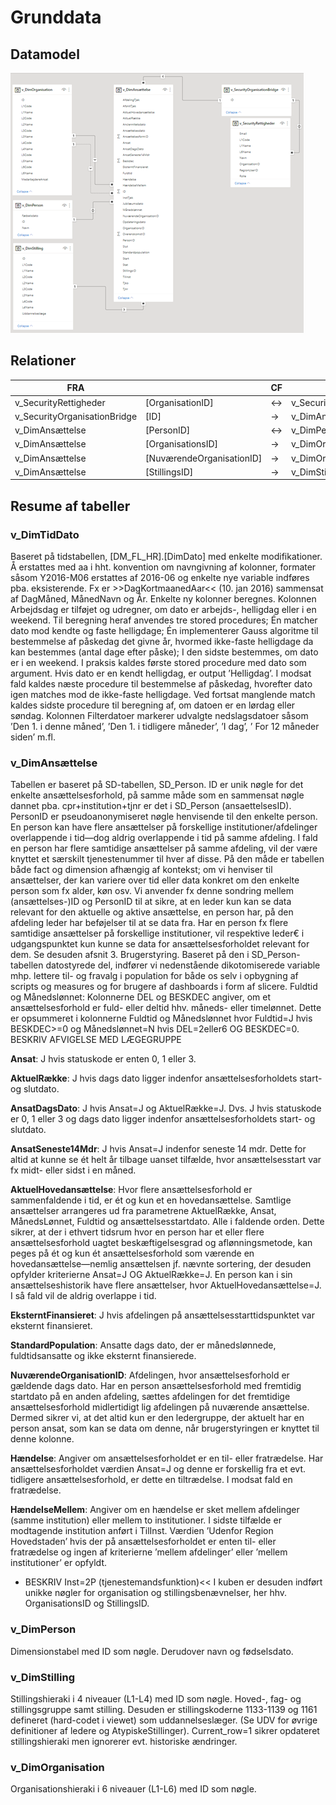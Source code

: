 # Grunddata

## Datamodel
![Power BI-model, grunddata](https://raw.githubusercontent.com/DataOgDigitalisering/dokumentation/master/Images/cube_model_basis.png)

## Relationer

|     FRA                             |                                  |      CF      |     TIL                             |                                  |     KARDINALITET    |     AKTIV    |
|-------------------------------------|----------------------------------|--------------|-------------------------------------|----------------------------------|---------------------|--------------|
|     v_SecurityRettigheder           |     [OrganisationID]             |     ↔        |     v_SecurityOrganisationBridge    |     [ID]                         |     *:1             |     J        |
|     v_SecurityOrganisationBridge    |     [ID]                         |     →        |     v_DimAnsættelse                 |     [NuværendeOrganisationID]    |     1:*             |     J        |
|     v_DimAnsættelse                 |     [PersonID]                   |     ↔        |     v_DimPerson                     |     [ID]                         |     *:1             |     J        |
|     v_DimAnsættelse                 |     [OrganisationsID]            |     →        |     v_DimOrganisation               |     [ID]                         |     *:1             |     J        |
|     v_DimAnsættelse                 |     [NuværendeOrganisationID]    |     →        |     v_DimOrganisation               |     [ID]                         |     *:1             |     N        |
|     v_DimAnsættelse                 |     [StillingsID]                |     →        |     v_DimStilling                   |     [ID]                         |     *:1             |     J        |



## Resume af tabeller

### v_DimTidDato
Baseret på tidstabellen, [DM_FL_HR].[DimDato] med enkelte modifikationer. Å erstattes med aa i hht. konvention om navngivning af kolonner, formater såsom Y2016-M06 erstattes af 2016-06 og enkelte nye variable indføres pba. eksisterende. Fx er >>DagKortmaanedAar<< (10. jan 2016) sammensat af DagMåned, MånedNavn og År. 
Enkelte ny kolonner beregnes. Kolonnen Arbejdsdag er tilføjet og udregner, om dato er arbejds-, helligdag eller i en weekend. Til beregning heraf anvendes tre stored procedures; Én matcher dato mod kendte og faste helligdage; Én implementerer Gauss algoritme til bestemmelse af påskedag det givne år, hvormed ikke-faste helligdage da kan bestemmes (antal dage efter påske); I den sidste bestemmes, om dato er i en weekend. I praksis kaldes første stored procedure med dato som argument. Hvis dato er en kendt helligdag, er output ’Helligdag’. I modsat fald kaldes næste procedure til bestemmelse af påskedag, hvorefter dato igen matches mod de ikke-faste helligdage. Ved fortsat manglende match kaldes sidste procedure til beregning af, om datoen er en lørdag eller søndag.
Kolonnen Filterdatoer markerer udvalgte nedslagsdatoer såsom ’Den 1. i denne måned’, ’Den 1. i tidligere måneder’, ’I dag’, ’ For 12 måneder siden’ m.fl.  

### v_DimAnsættelse
Tabellen er baseret på SD-tabellen, SD_Person. ID er unik nøgle for det enkelte ansættelsesforhold, på samme måde som en sammensat nøgle dannet pba. cpr+institution+tjnr er det i SD_Person (ansaettelsesID). PersonID er pseudoanonymiseret nøgle henvisende til den enkelte person. En person kan have flere ansættelser på forskellige institutioner/afdelinger overlappende i tid—dog aldrig overlappende i tid på samme afdeling. I fald en person har flere samtidige ansættelser på samme afdeling, vil der være knyttet et særskilt tjenestenummer til hver af disse.
På den måde er tabellen både fact og dimension afhængig af kontekst; om vi henviser til ansættelser, der kan variere over tid eller data konkret om den enkelte person som fx alder, køn osv. Vi anvender fx denne sondring mellem (ansættelses-)ID og PersonID til at sikre, at en leder kun kan se data relevant for den aktuelle og aktive ansættelse, en person har, på den afdeling leder har beføjelser til at se data fra. Har en person fx flere samtidige ansættelser på forskellige institutioner, vil respektive leder€ i udgangspunktet kun kunne se data for ansættelsesforholdet relevant for dem. Se desuden afsnit 3.  Brugerstyring.
Baseret på den i SD_Person-tabellen datostyrede del, indfører vi nedenstående dikotomiserede variable mhp. lettere til- og fravalg i population for både os selv i opbygning af scripts og measures og for brugere af dashboards i form af slicere.
Fuldtid og Månedslønnet: Kolonnerne DEL og BESKDEC angiver, om et ansættelsesforhold er fuld- eller deltid hhv. måneds- eller timelønnet. Dette er opsummeret i kolonnerne Fuldtid og Månedslønnet hvor Fuldtid=J hvis BESKDEC>=0 og Månedslønnet=N hvis DEL=2eller6 OG BESKDEC=0.
BESKRIV AFVIGELSE MED LÆGEGRUPPE

**Ansat**: J hvis statuskode er enten 0, 1 eller 3.

**AktuelRække**: J hvis dags dato ligger indenfor ansættelsesforholdets start- og slutdato.

**AnsatDagsDato**: J hvis Ansat=J og AktuelRække=J. Dvs. J hvis statuskode er 0, 1 eller 3 og dags dato ligger indenfor ansættelsesforholdets start- og slutdato.

**AnsatSeneste14Mdr**: J hvis Ansat=J indenfor seneste 14 mdr. Dette for altid at kunne se ét helt år tilbage uanset tilfælde, hvor ansættelsesstart var fx midt- eller sidst i en måned.

**AktuelHovedansættelse**: Hvor flere ansættelsesforhold er sammenfaldende i tid, er ét og kun et en hovedansættelse.
Samtlige ansættelser arrangeres ud fra parametrene AktuelRække, Ansat, MånedsLønnet, Fuldtid og ansættelsesstartdato. Alle i faldende orden. Dette sikrer, at der i ethvert tidsrum hvor en person har et eller flere ansættelsesforhold uagtet beskæftigelsesgrad og aflønningsmetode, kan peges på ét og kun ét ansættelsesforhold som værende en hovedansættelse—nemlig ansættelsen jf. nævnte sortering, der desuden opfylder kriterierne Ansat=J OG AktuelRække=J.
En person kan i sin ansættelseshistorik have flere ansættelser, hvor AktuelHovedansættelse=J. I så fald vil de aldrig overlappe i tid.

**EksterntFinansieret**: J hvis afdelingen på ansættelsesstarttidspunktet var eksternt finansieret.  

**StandardPopulation**: Ansatte dags dato, der er månedslønnede, fuldtidsansatte og ikke eksternt finansierede.
 
**NuværendeOrganisationID**: Afdelingen, hvor ansættelsesforhold er gældende dags dato. Har en person ansættelsesforhold med fremtidig startdato på en anden afdeling, sættes afdelingen for det fremtidige ansættelsesforhold midlertidigt lig afdelingen på nuværende ansættelse.
Dermed sikrer vi, at det altid kun er den ledergruppe, der aktuelt har en person ansat, som kan se data om denne, når brugerstyringen er knyttet til denne kolonne.

**Hændelse**: Angiver om ansættelsesforholdet er en til- eller fratrædelse. Har ansættelsesforholdet værdien Ansat=J og denne er forskellig fra et evt. tidligere ansættelsesforhold, er dette en tiltrædelse. I modsat fald en fratrædelse.

**HændelseMellem**: Angiver om en hændelse er sket mellem afdelinger (samme institution) eller mellem to institutioner. I sidste tilfælde er modtagende institution anført i TilInst. Værdien ’Udenfor Region Hovedstaden’ hvis der på ansættelsesforholdet er enten til- eller fratrædelse og ingen af kriterierne ’mellem afdelinger’ eller ’mellem institutioner’ er opfyldt.
- BESKRIV Inst=2P (tjenestemandsfunktion)<<
I kuben er desuden indført unikke nøgler for organisation og stillingsbenævnelser, her hhv. OrganisationsID og StillingsID. 


### v_DimPerson
Dimensionstabel med ID som nøgle. Derudover navn og fødselsdato.

### v_DimStilling
Stillingshieraki i 4 niveauer (L1-L4) med ID som nøgle. Hoved-, fag- og stillingsgruppe samt stilling.
Desuden er stillingskoderne 1133-1139 og 1161 defineret (hard-codet i viewet) som uddannelseslæger. (Se UDV for øvrige definitioner af ledere og AtypiskeStillinger).
Current_row=1 sikrer opdateret stillingshieraki men ignorerer evt. historiske ændringer.

### v_DimOrganisation
Organisationshieraki i 6 niveauer (L1-L6) med ID som nøgle.
